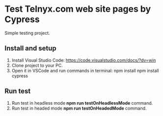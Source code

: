 # Test Telnyx.com web site pages by Cypress
Simple testing project.

## Install and setup
1. Install Visual Studio Code: https://code.visualstudio.com/docs/?dv=win
2. Clone project to your PC. 
3. Open it in VSCode and run commands in terminal:
   npm install
   npm install cypress

## Run test
1. Run test in headless mode **npm run testOnHeadlessMode** command.
2. Run test in headed mode **npm run testOnHeadedMode** command.
